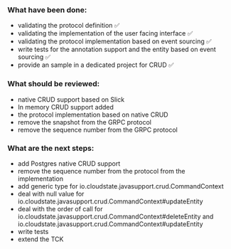 ### What have been done:
- validating the protocol definition :white_check_mark:
- validating the implementation of the user facing interface :white_check_mark:
- validating the protocol implementation based on event sourcing :white_check_mark:
- write tests for the annotation support and the entity based on event sourcing :white_check_mark:
- provide an sample in a dedicated project for CRUD :white_check_mark:

### What should be reviewed:
- native CRUD support based on Slick
- In memory CRUD support added
- the protocol implementation based on native CRUD
- remove the snapshot from the GRPC protocol
- remove the sequence number from the GRPC protocol

### What are the next steps:
- add Postgres native CRUD support
- remove the sequence number from the protocol from the implementation
- add generic type for io.cloudstate.javasupport.crud.CommandContext
- deal with null value for io.cloudstate.javasupport.crud.CommandContext#updateEntity
- deal with the order of call for io.cloudstate.javasupport.crud.CommandContext#deleteEntity and io.cloudstate.javasupport.crud.CommandContext#updateEntity
- write tests
- extend the TCK